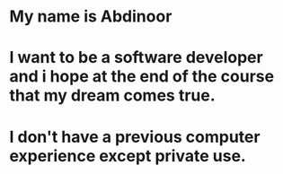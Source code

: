 # My name is Abdinoor
# I want to be a software developer and i hope at the end of the course that my dream comes true.
# I don't have a previous computer experience except private use.

